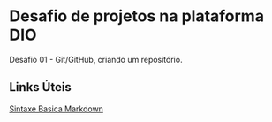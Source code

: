 # Desafio de projetos na plataforma DIO
Desafio 01 - Git/GitHub, criando um repositório.

## Links Úteis 
 [Sintaxe Basica Markdown](https://www.markdownguide.org/basic-syntax/)
